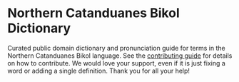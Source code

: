 
# Northern Catanduanes Bikol Dictionary

Curated public domain dictionary and pronunciation guide for terms in the Northern Catanduanes Bikol language. See the [contributing guide](https://github.com/drumworkteam/term/blob/make/.github/contributing.md) for details on how to contribute. We would love your support, even if it is just fixing a word or adding a single definition. Thank you for all your help!